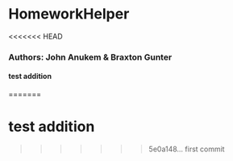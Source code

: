 # HomeworkHelper
<<<<<<< HEAD
### Authors: John Anukem & Braxton Gunter

#### test addition
=======

# test addition
>>>>>>> 5e0a148... first commit
